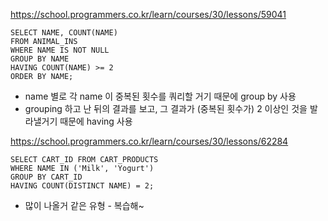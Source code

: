 https://school.programmers.co.kr/learn/courses/30/lessons/59041

```mysql
SELECT NAME, COUNT(NAME)
FROM ANIMAL_INS
WHERE NAME IS NOT NULL
GROUP BY NAME
HAVING COUNT(NAME) >= 2
ORDER BY NAME;
```

- name 별로 각 name 이 중복된 횟수를 쿼리할 거기 때문에 group by 사용  
- grouping 하고 난 뒤의 결과를 보고, 그 결과가 (중복된 횟수가) 2 이상인 것을 발라낼거기 때문에 having 사용

https://school.programmers.co.kr/learn/courses/30/lessons/62284

```mysql
SELECT CART_ID FROM CART_PRODUCTS
WHERE NAME IN ('Milk', 'Yogurt')
GROUP BY CART_ID
HAVING COUNT(DISTINCT NAME) = 2;
```

- 많이 나올거 같은 유형 - 복습해~